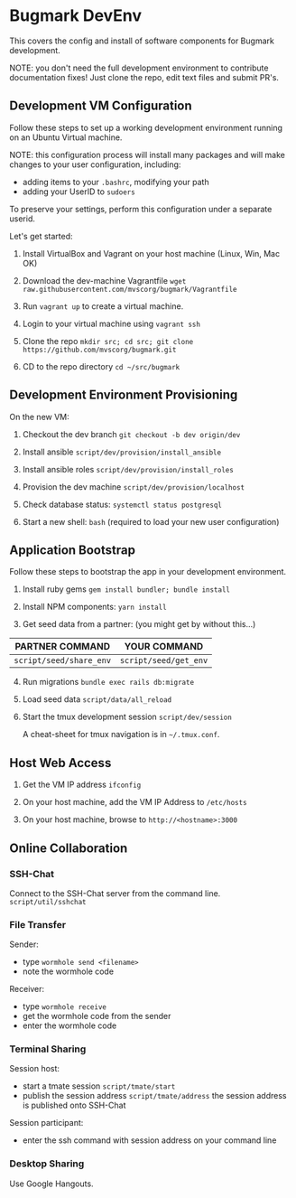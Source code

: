 # Bugmark DevEnv

This covers the config and install of software components for Bugmark development.

NOTE: you don't need the full development environment to contribute
documentation fixes!  Just clone the repo, edit text files and submit PR's.

## Development VM Configuration

Follow these steps to set up a working development environment running on an
Ubuntu Virtual machine.

NOTE: this configuration process will install many packages and will make
changes to your user configuration, including:
- adding items to your `.bashrc`, modifying your path
- adding your UserID to `sudoers`

To preserve your settings, perform this configuration under a separate userid.

Let's get started:

1. Install VirtualBox and Vagrant on your host machine (Linux, Win, Mac OK)

2. Download the dev-machine Vagrantfile 
   `wget raw.githubusercontent.com/mvscorg/bugmark/Vagrantfile`

3. Run `vagrant up` to create a virtual machine.

4. Login to your virtual machine using `vagrant ssh`

5. Clone the repo 
   `mkdir src; cd src; git clone https://github.com/mvscorg/bugmark.git`

6. CD to the repo directory `cd ~/src/bugmark`

## Development Environment Provisioning

On the new VM:

1. Checkout the dev branch `git checkout -b dev origin/dev`

2. Install ansible `script/dev/provision/install_ansible`

3. Install ansible roles `script/dev/provision/install_roles`

4. Provision the dev machine `script/dev/provision/localhost`

5. Check database status: `systemctl status postgresql`

6. Start a new shell: `bash` (required to load your new user configuration)

## Application Bootstrap

Follow these steps to bootstrap the app in your development environment.

1. Install ruby gems `gem install bundler; bundle install`

2. Install NPM components: `yarn install`

3. Get seed data from a partner: (you might get by without this...)

| PARTNER COMMAND         | YOUR COMMAND          |
|-------------------------|-----------------------|
| `script/seed/share_env` | `script/seed/get_env` |

4. Run migrations `bundle exec rails db:migrate`

5. Load seed data `script/data/all_reload`

6. Start the tmux development session `script/dev/session`

   A cheat-sheet for tmux navigation is in `~/.tmux.conf`.

## Host Web Access

1. Get the VM IP address `ifconfig`  

2. On your host machine, add the VM IP Address to `/etc/hosts`

3. On your host machine, browse to `http://<hostname>:3000`

## Online Collaboration

### SSH-Chat

Connect to the SSH-Chat server from the command line.
`script/util/sshchat`

### File Transfer

Sender: 
- type `wormhole send <filename>`
- note the wormhole code

Receiver:
- type `wormhole receive`
- get the wormhole code from the sender
- enter the wormhole code

### Terminal Sharing

Session host:
- start a tmate session `script/tmate/start`
- publish the session address `script/tmate/address`
  the session address is published onto SSH-Chat

Session participant:
- enter the ssh command with session address on your command line

### Desktop Sharing

Use Google Hangouts.

